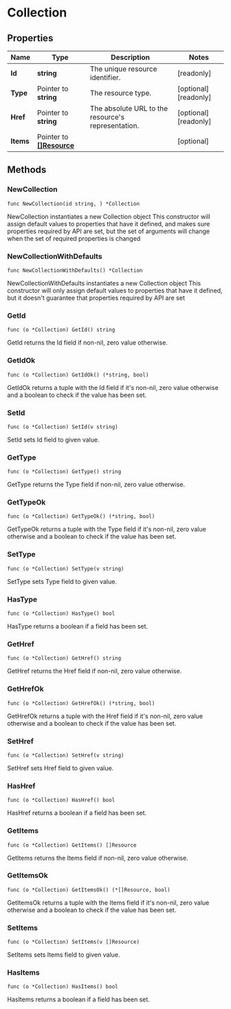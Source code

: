 # Collection

## Properties

|Name | Type | Description | Notes|
|------------ | ------------- | ------------- | -------------|
|**Id** | **string** | The unique resource identifier. | [readonly] |
|**Type** | Pointer to **string** | The resource type. | [optional] [readonly] |
|**Href** | Pointer to **string** | The absolute URL to the resource&#39;s representation. | [optional] [readonly] |
|**Items** | Pointer to [**[]Resource**](Resource.md) |  | [optional] |

## Methods

### NewCollection

`func NewCollection(id string, ) *Collection`

NewCollection instantiates a new Collection object
This constructor will assign default values to properties that have it defined,
and makes sure properties required by API are set, but the set of arguments
will change when the set of required properties is changed

### NewCollectionWithDefaults

`func NewCollectionWithDefaults() *Collection`

NewCollectionWithDefaults instantiates a new Collection object
This constructor will only assign default values to properties that have it defined,
but it doesn't guarantee that properties required by API are set

### GetId

`func (o *Collection) GetId() string`

GetId returns the Id field if non-nil, zero value otherwise.

### GetIdOk

`func (o *Collection) GetIdOk() (*string, bool)`

GetIdOk returns a tuple with the Id field if it's non-nil, zero value otherwise
and a boolean to check if the value has been set.

### SetId

`func (o *Collection) SetId(v string)`

SetId sets Id field to given value.


### GetType

`func (o *Collection) GetType() string`

GetType returns the Type field if non-nil, zero value otherwise.

### GetTypeOk

`func (o *Collection) GetTypeOk() (*string, bool)`

GetTypeOk returns a tuple with the Type field if it's non-nil, zero value otherwise
and a boolean to check if the value has been set.

### SetType

`func (o *Collection) SetType(v string)`

SetType sets Type field to given value.

### HasType

`func (o *Collection) HasType() bool`

HasType returns a boolean if a field has been set.

### GetHref

`func (o *Collection) GetHref() string`

GetHref returns the Href field if non-nil, zero value otherwise.

### GetHrefOk

`func (o *Collection) GetHrefOk() (*string, bool)`

GetHrefOk returns a tuple with the Href field if it's non-nil, zero value otherwise
and a boolean to check if the value has been set.

### SetHref

`func (o *Collection) SetHref(v string)`

SetHref sets Href field to given value.

### HasHref

`func (o *Collection) HasHref() bool`

HasHref returns a boolean if a field has been set.

### GetItems

`func (o *Collection) GetItems() []Resource`

GetItems returns the Items field if non-nil, zero value otherwise.

### GetItemsOk

`func (o *Collection) GetItemsOk() (*[]Resource, bool)`

GetItemsOk returns a tuple with the Items field if it's non-nil, zero value otherwise
and a boolean to check if the value has been set.

### SetItems

`func (o *Collection) SetItems(v []Resource)`

SetItems sets Items field to given value.

### HasItems

`func (o *Collection) HasItems() bool`

HasItems returns a boolean if a field has been set.




